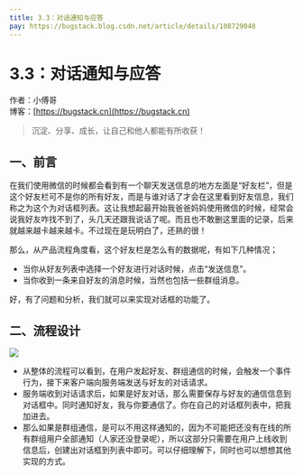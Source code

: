 ```yaml
---
title: 3.3：对话通知与应答
pay: https://bugstack.blog.csdn.net/article/details/108729048
---
```


# 3.3：对话通知与应答

作者：小傅哥
<br/>博客：[https://bugstack.cn](https://bugstack.cn)

>沉淀、分享、成长，让自己和他人都能有所收获！

## 一、前言

在我们使用微信的时候都会看到有一个聊天发送信息的地方左面是“好友栏”，但是这个好友栏可不是你的所有好友，而是与谁对话了才会在这里看到好友信息，我们称之为这个为对话框列表。这让我想起最开始我爸爸妈妈使用微信的时候，经常会说我好友咋找不到了，头几天还跟我说话了呢。而且也不敢删这里面的记录，后来就越来越卡越来越卡。不过现在是玩明白了，还熟的很！

那么，从产品流程角度看，这个好友栏是怎么有的数据呢，有如下几种情况；

- 当你从好友列表中选择一个好友进行对话时候，点击“发送信息”。
- 当你收到一条来自好友的消息时候，当然也包括一些群组消息。

好，有了问题和分析，我们就可以来实现对话框的功能了。

## 二、流程设计

![](/images/article/project/im/project-im-3.3-01.png)

- 从整体的流程可以看到，在用户发起好友、群组通信的时候，会触发一个事件行为，接下来客户端向服务端发送与好友的对话请求。
- 服务端收到对话请求后，如果是好友对话，那么需要保存与好友的通信信息到对话框中。同时通知好友，我与你要通信了。你在自己的对话框列表中，把我加进去。
- 那么如果是群组通信，是可以不用这样通知的，因为不可能把还没有在线的所有群组用户全部通知（人家还没登录呢），所以这部分只需要在用户上线收到信息后，创建出对话框到列表中即可。可以仔细理解下，同时也可以想想其他实现的方式。
